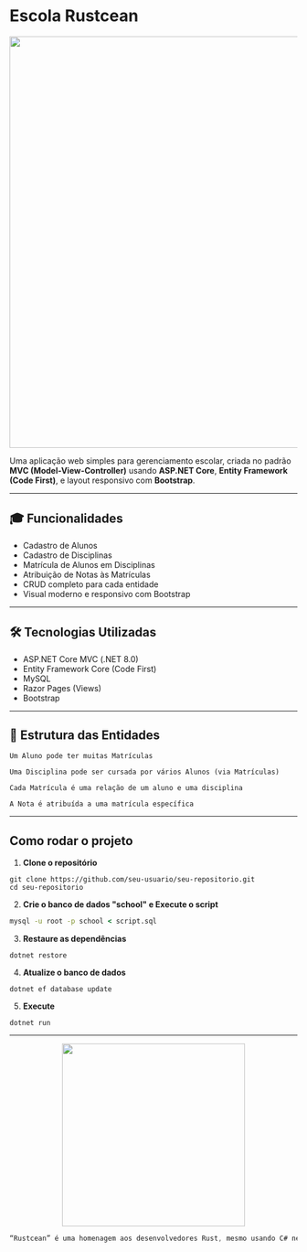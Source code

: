 # Escola Rustcean

<p align="center">
  <img src="https://github.com/HD-29139/rustacean-school/blob/main/assets/school.gif" width="720">
</p>

Uma aplicação web simples para gerenciamento escolar, criada no padrão **MVC (Model-View-Controller)** usando **ASP.NET Core**, **Entity Framework (Code First)**, e layout responsivo com **Bootstrap**.

---

## 🎓 Funcionalidades

- Cadastro de Alunos
- Cadastro de Disciplinas
- Matrícula de Alunos em Disciplinas
- Atribuição de Notas às Matrículas
- CRUD completo para cada entidade
- Visual moderno e responsivo com Bootstrap

---

## 🛠 Tecnologias Utilizadas

- ASP.NET Core MVC (.NET 8.0)
- Entity Framework Core (Code First)
- MySQL
- Razor Pages (Views)
- Bootstrap

---

## 🔗 Estrutura das Entidades

```plaintext
Um Aluno pode ter muitas Matrículas

Uma Disciplina pode ser cursada por vários Alunos (via Matrículas)

Cada Matrícula é uma relação de um aluno e uma disciplina

A Nota é atribuída a uma matrícula específica
```
---

## Como rodar o projeto

1. **Clone o repositório**  

```nushell
git clone https://github.com/seu-usuario/seu-repositorio.git
cd seu-repositorio
```
2. **Crie o banco de dados "school" e Execute o script**

```cmd
mysql -u root -p school < script.sql
```

3. **Restaure as dependências**

```nushell
dotnet restore
```
4. **Atualize o banco de dados**

```nushell
dotnet ef database update
```

5. **Execute**

```nushell
dotnet run
```
---
<p align="center">
  <img src="https://github.com/HD-29139/rustacean-school/blob/main/assets/RUST.gif" width="320">
</p>

```rust
“Rustcean” é uma homenagem aos desenvolvedores Rust, mesmo usando C# nesse projeto.
```
